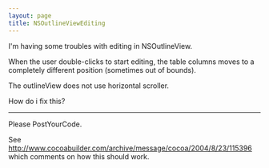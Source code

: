 ```yaml
---
layout: page
title: NSOutlineViewEditing
---
```




I'm having some troubles with editing in NSOutlineView.

When the user double-clicks to start editing, the table columns moves to a completely different position (sometimes out of bounds).

The outlineView does not use horizontal scroller.

How do i fix this?

----

Please PostYourCode. 

See http://www.cocoabuilder.com/archive/message/cocoa/2004/8/23/115396 which comments on how this should work.

